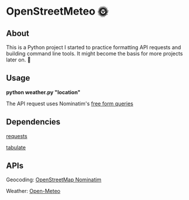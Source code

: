 # OpenStreetMeteo 🌞

## About

This is a Python project I started to practice formatting API requests and building command line tools. It might become the basis for more projects later on. 🙂

## Usage

**python weather.py "location"**

The API request uses Nominatim's [free form queries](https://nominatim.org/release-docs/develop/api/Search/#free-form-query)

## Dependencies

[requests](https://pypi.org/project/requests/)

[tabulate](https://pypi.org/project/tabulate/)

## APIs

Geocoding: [OpenStreetMap Nominatim](https://nominatim.org/)

Weather: [Open-Meteo](https://open-meteo.com/)
